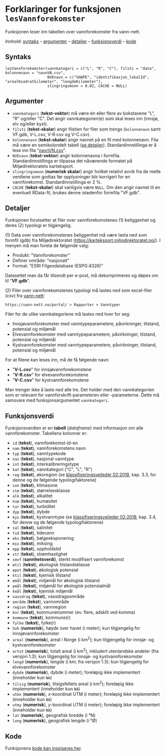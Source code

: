 # Forklaringer for funksjonen `lesVannforekomster`

Funksjonen leser inn tabellen over vannforekomster fra vann-nett.

_Innhold:_ [syntaks](#syntaks) – [argumenter](#argumenter) – [detaljer](#detaljer) – [funksjonsverdi](#funksjonsverdi) – [kode](#kode)


## Syntaks

```{r}
lesVannforekomster(vannkategori = c("L", "R", "C"), filsti = "data", kolonnenavn = "navnVN.csv",
                   NVEnavn = c("SHAPE", "identifikasjon_lokalId", "arealKvadratkilometer", "lengdeKilometer"),
                   slingringsmonn = 0.02, CACHE = NULL)
```


## Argumenter

* `vannkategori` (**tekst-vektor**) må være én eller flere av bokstavene "L", "R" og/eller "C". Det angir vannkategorien(e) som skal leses inn (innsjø, elv og/eller kyst).
* `filsti`  (**tekst-skalar**) angir filstien for filer som trengs (`kolonnenavn` samt VF.gdb, V-L.csv, V-R.csv og V-C.csv).
* `kolonnenavn` (**tekst-skalar**) angir navnet på en fil med kolonnenavn. Fila må være en semikolondelt tabell ([se detaljer](hjelpfil.md#vannforekomster-v-.csv-navnvn.csv)). Standardinnstillinga er å lese inn fila "[navnVN.csv](../data/navnVN.csv)".
* `NVEnavn` (**tekst-vektor**) angir kolonnenavna i formfila. Standardinnstillinga er tilpassa det nåværende formatet på Miljødirektoratets karteksport.
* `slingringsmonn` (**numerisk skalar**) angir hvilket relativt avvik fra de reelle verdiene som godtas før opplysninger blir korrigert for en vannforekomst. Standardinnstillinga er 2&nbsp;%.
* `CACHE` (**tekst-skalar**) skal vanligvis være `NULL`. Om den angir navnet til en eventuell RData-fil, brukes denne istedenfor formfila "VF.gdb".


## Detaljer

Funksjonen forutsetter at filer over vannforekomstenes (1) beliggenhet og deres (2) typologi er tilgjengelig.

(1) Data over vannforekomstenes beliggenhet må være lasta ned som formfil (gdb) fra Miljødirektoratet (<https://karteksport.miljodirektoratet.no/>). I menyen må man foreta de følgende valg:

-   Produkt: “Vannforekomster”
-   Definer område: “nasjonalt”
-   Format: “ESRI Filgeodatabase (ESPG:4326)”

Datasettet man da får tilsendt per e-post, må dekomprimeres og døpes om
til “**VF.gdb**”.

(2) Filer over vannforekomstenes typologi må lastes ned som excel-filer (csv) fra [vann-nett](https://vann-nett.no/portal/):

`https://vann-nett.no/portal/ > Rapporter > Vanntyper`

Filer for de ulike vannkategoriene må lastes ned hver for seg:

- Innsjøvannforekomster med vanntypeparametere, påvirkninger, tilstand, potensial og miljømål
- Elvevannforekomster   med vanntypeparametere, påvirkninger, tilstand, potensial og miljømål
- Kystvannforekomster   med vanntypeparametere, påvirkninger, tilstand, potensial og miljømål

For at filene kan leses inn, må de få følgende navn:

- "**V-L.csv**" for innsjøvannforekomstene
- "**V-R.csv**" for elvevannforekomstene
- "**V-C.csv**" for kystvannforekomstene

Man trenger ikke å laste ned alle tre.
Det holder med den vannkategorien som er relevant for vannforskrift-parameteren eller -parameterne.
Dette må samsvare med funksjonsargumentet `vannkategori`.


## Funksjonsverdi

Funksjonsverdien er en **tabell** (_dataframe_) med informasjon om alle vannforekomster. Tabellens kolonner er:

- `id` (**tekst**), vannforekomst-id-en
- `nam` (**tekst**), vannforekomstens navn
- `typ` (**tekst**), vanntypekode
- `nas` (**tekst**), nasjonal vanntype
- `int` (**tekst**), interkalibreringstype
- `kat` (**tekst**), vannkategori ("C", "L", "R")
- `reg` (**tekst**), økoregion (se [klassifiseringsveileder 02:2018](https://www.vannportalen.no/veiledere/klassifiseringsveileder/), kap. 3.3, for denne og de følgende typologifaktorene)
- `son` (**tekst**), klimasone
- `stø` (**tekst**), størrelsesklasse
- `alk` (**tekst**), alkalitet
- `hum` (**tekst**), humøsitet
- `tur` (**tekst**), turbiditet
- `dyp` (**tekst**), dybde
- `kys` (**tekst**), kystvanntype (se [klassifiseringsveileder 02:2018](https://www.vannportalen.no/veiledere/klassifiseringsveileder/), kap. 3.4, for denne og de følgende typologifaktorene)
- `sal` (**tekst**), salinitet
- `tid` (**tekst**), tidevann
- `eks` (**tekst**), bølgeeksponering
- `mix` (**tekst**), miksing
- `opp` (**tekst**), oppholdstid
- `str` (**tekst**), strømhastighet
- `smvf` (**sannhetsverdi**), sterkt modifisert vannforekomst
- `øtil` (**tekst**), økologisk tilstandsklasse
- `øpot` (**tekst**), økologisk potensial
- `ktil` (**tekst**), kjemisk tilstand
- `ømål` (**tekst**), miljømål for økologisk tilstand
- `pmål` (**tekst**), miljømål for økologisk potensialmål
- `kmål` (**tekst**), kjemisk miljømål
- `vassdrag` (**tekst**), vassdragsområde
- `område` (**tekst**), vannområde
- `region` (**tekst**), vannregion
- `knr` (**tekst**), kommunenummer (ev. flere, adskilt ved komma)
- `kommune` (**tekst**), kommune(r)
- `fylke` (**tekst**), fylke(r)
- `hoh` (**numerisk**), høyde over havet (i meter); kun tilgjengelig for innsjøvannforekomster
- `areal` (**numerisk**), areal i Norge (i km<sup>2</sup>); kun tilgjengelig for innsjø- og kystvannforekomster
- `artot` (**numerisk**), totalt areal (i km<sup>2</sup>), inkludert utenlandske andeler (fra versjon 1.3); kun tilgjengelig for innsjø- og kystvannforekomster
- `lengd` (**numerisk**), lengde (i km; fra versjon 1.3); kun tilgjengelig for elvevannforekomster
- `dybde` (**numerisk**), dybde (i meter); foreløpig ikke implementert (inneholder kun `NA`)
- `tilsig` (**numerisk**), tilsigsfeltets areal (i km<sup>2</sup>); foreløpig ikke implementert (inneholder kun `NA`)
- `utmx` (**numerisk**), _x_-koordinat UTM (i meter); foreløpig ikke implementert (inneholder kun `NA`)
- `utmy` (**numerisk**), _y_-koordinat UTM (i meter); foreløpig ikke implementert (inneholder kun `NA`)
- `lat` (**numerisk**), geografisk bredde (i &deg;N)
- `long` (**numerisk**), geografisk lengde (i &deg;Ø)


## Kode

Funksjonens [kode kan inspiseres her](../R/lesVannforekomster.R).
